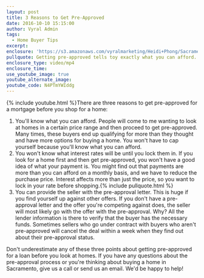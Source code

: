 ```yaml
---
layout: post
title: 3 Reasons to Get Pre-Approved
date: 2016-10-10 15:15:00
author: Vyral Admin
tags:
  - Home Buyer Tips
excerpt:
enclosure: 'https://s3.amazonaws.com/vyralmarketing/Heidi+Phong/Sacramento+Real+Estate-+Don%2527t+ever+skip+this+step+when+buying+a+home.mp4'
pullquote: Getting pre-approved tells toy exactly what you can afford.
enclosure_type: video/mp4
enclosure_time:
use_youtube_image: true
youtube_alternate_image:
youtube_code: N4PTmYWIddg
---
```



{% include youtube.html %}There are three reasons to get pre-approved for a mortgage before you shop for a home:

1. You'll know what you can afford. People will come to me wanting to look at homes in a certain price range and then proceed to get pre-approved. Many times, these buyers end up qualifying for more than they thought and have more options for buying a home. You won't have to cap yourself because you'll know what you can afford.
2. You won't know what interest rates will be until you lock them in. If you look for a home first and then get pre-approved, you won't have a good idea of what your payment is. You might find out that payments are more than you can afford on a monthly basis, and we have to reduce the purchase price. Interest affects more than just the price, so you want to lock in your rate before shopping.{% include pullquote.html %}
3. You can provide the seller with the pre-approval letter. This is huge if you find yourself up against other offers. If you don't have a pre-approval letter and the offer you're competing against does, the seller will most likely go with the offer with the pre-approval. Why? All the lender information is there to verify that the buyer has the necessary funds. Sometimes sellers who go under contract with buyers who aren't pre-approved will cancel the deal within a week when they find out about their pre-approval status.

Don't underestimate any of these three points about getting pre-approved for a loan before you look at homes. If you have any questions about the pre-approval process or you're thinking about buying a home in Sacramento, give us a call or send us an email. We'd be happy to help!